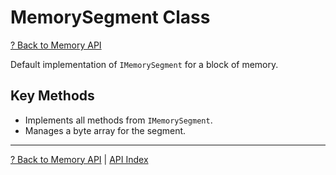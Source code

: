 # MemorySegment Class

[? Back to Memory API](README.md)

Default implementation of `IMemorySegment` for a block of memory.

## Key Methods
- Implements all methods from `IMemorySegment`.
- Manages a byte array for the segment.

---

[? Back to Memory API](README.md) | [API Index](../README.md)
